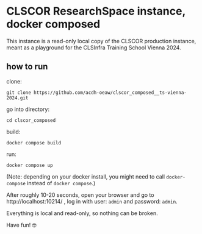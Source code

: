 
# CLSCOR ResearchSpace instance, docker composed

This instance is a read-only local copy of the CLSCOR production instance, meant as a playground for the CLSInfra Training School Vienna 2024.

## how to run

clone:
```
git clone https://github.com/acdh-oeaw/clscor_composed__ts-vienna-2024.git
```

go into directory:
```
cd clscor_composed
```

build: 
```
docker compose build
```

run:
```
docker compose up
```

(Note: depending on your docker install, you might need to call `docker-compose` instead of `docker
compose`.)

After roughly 10-20 seconds, open your browser and go to http://localhost:10214/ , log in with user:
`admin` and password: `admin`.

Everything is local and read-only, so nothing can be broken. 

Have fun! 🤓

